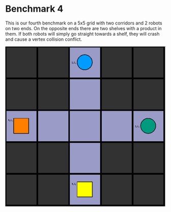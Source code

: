 # Benchmark 4

This is our fourth benchmark on a 5x5 grid with two corridors and 2 robots on two ends. On the opposite ends there are two shelves with a product in them. If both robots will simply go straight towards a shelf, they will crash and cause a vertex collision conflict.


![Benchmark4](instance/x5_y5_n9_r2_s2_ps0_pr2_u2_o2_N004.png "Benchmark4")

